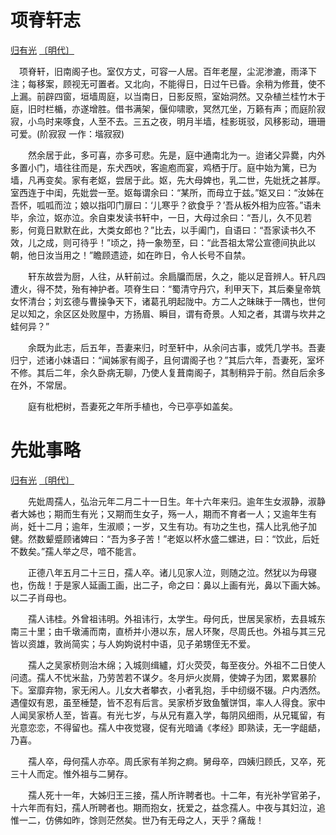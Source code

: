 # 项脊轩志

[归有光](https://so.gushiwen.cn/authorv_e142a6aeba9d.aspx) [〔明代〕](https://so.gushiwen.cn/shiwens/default.aspx?cstr=明代)

　项脊轩，旧南阁子也。室仅方丈，可容一人居。百年老屋，尘泥渗漉，雨泽下注；每移案，顾视无可置者。又北向，不能得日，日过午已昏。余稍为修葺，使不上漏。前辟四窗，垣墙周庭，以当南日，日影反照，室始洞然。又杂植兰桂竹木于庭，旧时栏楯，亦遂增胜。借书满架，偃仰啸歌，冥然兀坐，万籁有声；而庭阶寂寂，小鸟时来啄食，人至不去。三五之夜，明月半墙，桂影斑驳，风移影动，珊珊可爱。(阶寂寂 一作：堦寂寂)

　　然余居于此，多可喜，亦多可悲。先是，庭中通南北为一。迨诸父异爨，内外多置小门，墙往往而是，东犬西吠，客逾庖而宴，鸡栖于厅。庭中始为篱，已为墙，凡再变矣。家有老妪，尝居于此。妪，先大母婢也，乳二世，先妣抚之甚厚。室西连于中闺，先妣尝一至。妪每谓余曰：“某所，而母立于兹。”妪又曰：“汝姊在吾怀，呱呱而泣；娘以指叩门扉曰：‘儿寒乎？欲食乎？’吾从板外相为应答。”语未毕，余泣，妪亦泣。余自束发读书轩中，一日，大母过余曰：“吾儿，久不见若影，何竟日默默在此，大类女郎也？”比去，以手阖门，自语曰：“吾家读书久不效，儿之成，则可待乎！”顷之，持一象笏至，曰：“此吾祖太常公宣德间执此以朝，他日汝当用之！”瞻顾遗迹，如在昨日，令人长号不自禁。

　　轩东故尝为厨，人往，从轩前过。余扃牖而居，久之，能以足音辨人。轩凡四遭火，得不焚，殆有神护者。项脊生曰：“蜀清守丹穴，利甲天下，其后秦皇帝筑女怀清台；刘玄德与曹操争天下，诸葛孔明起陇中。方二人之昧昧于一隅也，世何足以知之，余区区处败屋中，方扬眉、瞬目，谓有奇景。人知之者，其谓与坎井之蛙何异？”

　　余既为此志，后五年，吾妻来归，时至轩中，从余问古事，或凭几学书。吾妻归宁，述诸小妹语曰：“闻姊家有阁子，且何谓阁子也？”其后六年，吾妻死，室坏不修。其后二年，余久卧病无聊，乃使人复葺南阁子，其制稍异于前。然自后余多在外，不常居。

　　庭有枇杷树，吾妻死之年所手植也，今已亭亭如盖矣。

# 先妣事略

[归有光](https://so.gushiwen.cn/authorv_e142a6aeba9d.aspx) [〔明代〕](https://so.gushiwen.cn/shiwens/default.aspx?cstr=明代)

　　先妣周孺人，弘治元年二月二十一日生。年十六年来归。逾年生女淑静，淑静者大姊也；期而生有光；又期而生女子，殇一人，期而不育者一人；又逾年生有尚，妊十二月；逾年，生淑顺；一岁，又生有功。有功之生也，孺人比乳他子加健。然数颦蹙顾诸婢曰：“吾为多子苦！”老妪以杯水盛二螺进，曰：“饮此，后妊不数矣。”孺人举之尽，喑不能言。

　　正德八年五月二十三日，孺人卒。诸儿见家人泣，则随之泣。然犹以为母寝也，伤哉！于是家人延画工画，出二子，命之曰：鼻以上画有光，鼻以下画大姊。以二子肖母也。

　　孺人讳桂。外曾祖讳明。外祖讳行，太学生。母何氏，世居吴家桥，去县城东南三十里；由千墩浦而南，直桥并小港以东，居人环聚，尽周氏也。外祖与其三兄皆以资雄，敦尚简实；与人姁姁说村中语，见子弟甥侄无不爱。

　　孺人之吴家桥则治木绵；入城则缉纑，灯火荧荧，每至夜分。外祖不二日使人问遗。孺人不忧米盐，乃劳苦若不谋夕。冬月炉火炭屑，使婢子为团，累累暴阶下。室靡弃物，家无闲人。儿女大者攀衣，小者乳抱，手中纫缀不辍。户内洒然。遇僮奴有恩，虽至棰楚，皆不忍有后言。吴家桥岁致鱼蟹饼饵，率人人得食。家中人闻吴家桥人至，皆喜。有光七岁，与从兄有嘉入学，每阴风细雨，从兄辄留，有光意恋恋，不得留也。孺人中夜觉寝，促有光暗诵《孝经》即熟读，无一字龃龉，乃喜。

　　孺人卒，母何孺人亦卒。周氏家有羊狗之痾。舅母卒，四姨归顾氏，又卒，死三十人而定。惟外祖与二舅存。

　　孺人死十一年，大姊归王三接，孺人所许聘者也。十二年，有光补学官弟子，十六年而有妇，孺人所聘者也。期而抱女，抚爱之，益念孺人。中夜与其妇泣，追惟一二，仿佛如昨，馀则茫然矣。世乃有无母之人，天乎？痛哉！